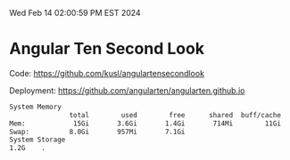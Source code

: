 Wed Feb 14 02:00:59 PM EST 2024

# Angular Ten Second Look

Code: https://github.com/kusl/angulartensecondlook

Deployment: https://github.com/angularten/angularten.github.io

```bash
System Memory
               total        used        free      shared  buff/cache   available
Mem:            15Gi       3.6Gi       1.4Gi       714Mi        11Gi        11Gi
Swap:          8.0Gi       957Mi       7.1Gi
System Storage
1.2G	.
